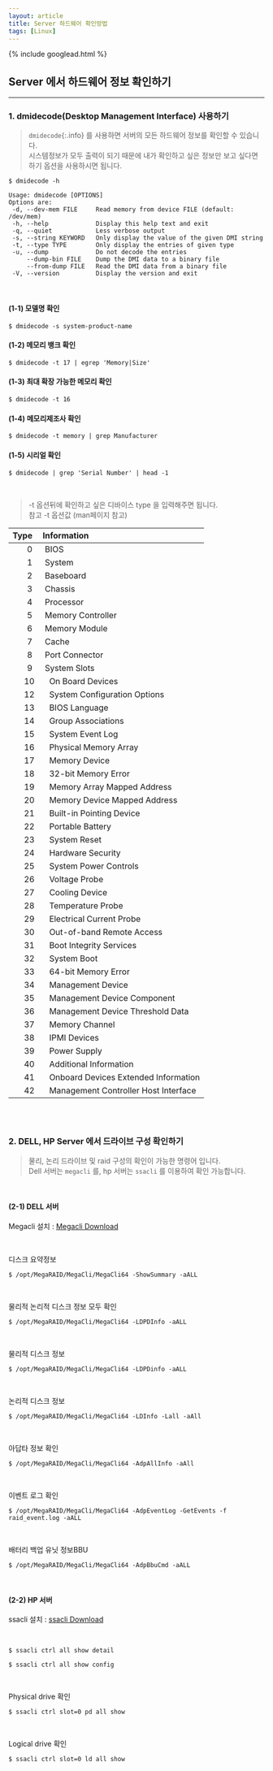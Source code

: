 ```yaml
---
layout: article
title: Server 하드웨어 확인방법
tags: [Linux]
---
```


{% include googlead.html %}

##  Server 에서 하드웨어 정보 확인하기

---

### 1. dmidecode(Desktop Management Interface) 사용하기


>`dmidecode`{:.info} 를 사용하면 서버의 모든 하드웨어 정보를 확인할 수 있습니다.<br>
>시스템정보가 모두 출력이 되기 때문에 내가 확인하고 싶은 정보만 보고 싶다면<br>
>하기 옵션을 사용하시면 됩니다.

```
$ dmidecode -h

Usage: dmidecode [OPTIONS]
Options are:
 -d, --dev-mem FILE     Read memory from device FILE (default: /dev/mem)
 -h, --help             Display this help text and exit
 -q, --quiet            Less verbose output
 -s, --string KEYWORD   Only display the value of the given DMI string
 -t, --type TYPE        Only display the entries of given type
 -u, --dump             Do not decode the entries
     --dump-bin FILE    Dump the DMI data to a binary file
     --from-dump FILE   Read the DMI data from a binary file
 -V, --version          Display the version and exit
```

<br>


#### (1-1) 모델명 확인

```
$ dmidecode -s system-product-name
```

#### (1-2) 메모리 뱅크 확인

```
$ dmidecode -t 17 | egrep 'Memory|Size'
```

#### (1-3) 최대 확장 가능한 메모리 확인

```
$ dmidecode -t 16
```

#### (1-4) 메모리제조사 확인

```
$ dmidecode -t memory | grep Manufacturer
```

#### (1-5) 시리얼 확인

```
$ dmidecode | grep 'Serial Number' | head -1
```

<br>

>-t 옵션뒤에 확인하고 싶은 디바이스 type 을 입력해주면 됩니다.<br>
> 참고 -t 옵션값 (man페이지 참고)

|Type | Information |
|----:| :-----------|
|0 |  BIOS|
|1 |  System|
|2 |  Baseboard|
|3 |  Chassis|
|4 |  Processor|
|5 |  Memory Controller|
|6 |  Memory Module|
|7 |  Cache|
|8 |  Port Connector|
|9 |  System Slots|
|10|   On Board Devices|
|12|   System Configuration Options|
|13|   BIOS Language|
|14|   Group Associations|
|15|   System Event Log|
|16|   Physical Memory Array|
|17|   Memory Device|
|18|   32-bit Memory Error|
|19|   Memory Array Mapped Address|
|20|   Memory Device Mapped Address|
|21|   Built-in Pointing Device|
|22|   Portable Battery|
|23|   System Reset|
|24|   Hardware Security|
|25|   System Power Controls|
|26|   Voltage Probe|
|27|   Cooling Device|
|28|   Temperature Probe
|29|   Electrical Current Probe|
|30|   Out-of-band Remote Access|
|31|   Boot Integrity Services|
|32|   System Boot|
|33|   64-bit Memory Error|
|34|   Management Device|
|35|   Management Device Component|
|36|   Management Device Threshold Data|
|37|   Memory Channel|
|38|   IPMI Devices|
|39|   Power Supply|
|40|   Additional Information|
|41|   Onboard Devices Extended Information|
|42|   Management Controller Host Interface|


<br>
<br>

### 2. DELL, HP Server 에서 드라이브 구성 확인하기

> 물리, 논리 드라이브 및 raid 구성의 확인이 가능한 명령어 입니다.<br>
> Dell 서버는 `megacli` 를, hp 서버는 `ssacli` 를 이용하여 확인 가능합니다.

<br>

#### (2-1) DELL 서버

Megacli 설치 : [Megacli Download](http://mirror.nforce.com/pub/software/raidtools/Megaraid/8-07-14_MegaCLI.zip)

<br>

디스크 요약정보
```
$ /opt/MegaRAID/MegaCli/MegaCli64 -ShowSummary -aALL
```

<br>

물리적 논리적 디스크 정보 모두 확인

```
$ /opt/MegaRAID/MegaCli/MegaCli64 -LDPDInfo -aALL
```

<br>

물리적 디스크 정보
```
$ /opt/MegaRAID/MegaCli/MegaCli64 -LDPDinfo -aALL
```

<br>

논리적 디스크 정보

```
$ /opt/MegaRAID/MegaCli/MegaCli64 -LDInfo -Lall -aAll
```

<br>

아답타 정보 확인

```
$ /opt/MegaRAID/MegaCli/MegaCli64 -AdpAllInfo -aAll
```

<br>

이벤트 로그 확인

```
$ /opt/MegaRAID/MegaCli/MegaCli64 -AdpEventLog -GetEvents -f raid_event.log -aALL

```
<br>

배터리 백업 유닛 정보BBU

```
$ /opt/MegaRAID/MegaCli/MegaCli64 -AdpBbuCmd -aALL
```

<br>

#### (2-2) HP 서버

ssacli 설치 : [ssacli Download](https://support.hpe.com/hpsc/swd/public/detail?sp4ts.oid=null&swItemId=MTX_688838b13b194c7abe1aa98584&swEnvOid=4184#tab1)

<br>

```
$ ssacli ctrl all show detail
```
```
$ ssacli ctrl all show config
```

<br>

Physical drive 확인
```
$ ssacli ctrl slot=0 pd all show
```

<br>

Logical drive 확인
```
$ ssacli ctrl slot=0 ld all show
```

